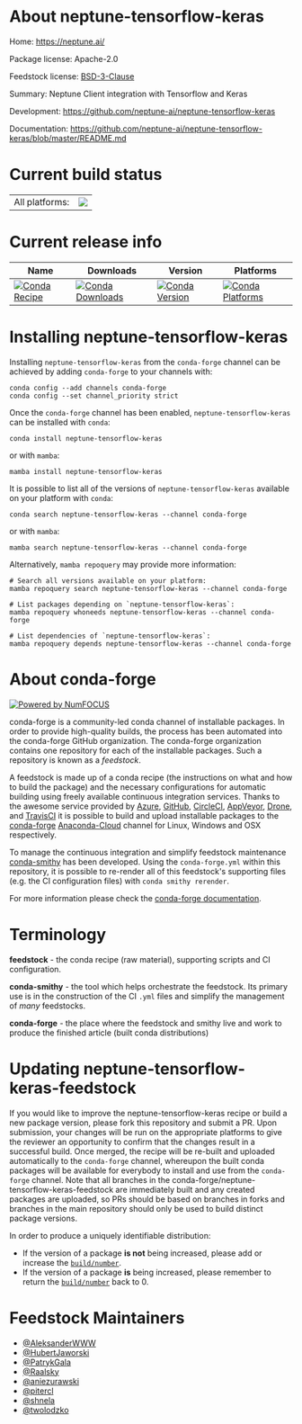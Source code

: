 About neptune-tensorflow-keras
==============================

Home: https://neptune.ai/

Package license: Apache-2.0

Feedstock license: [BSD-3-Clause](https://github.com/conda-forge/neptune-tensorflow-keras-feedstock/blob/main/LICENSE.txt)

Summary: Neptune Client integration with Tensorflow and Keras

Development: https://github.com/neptune-ai/neptune-tensorflow-keras

Documentation: https://github.com/neptune-ai/neptune-tensorflow-keras/blob/master/README.md

Current build status
====================


<table><tr><td>All platforms:</td>
    <td>
      <a href="https://dev.azure.com/conda-forge/feedstock-builds/_build/latest?definitionId=12627&branchName=main">
        <img src="https://dev.azure.com/conda-forge/feedstock-builds/_apis/build/status/neptune-tensorflow-keras-feedstock?branchName=main">
      </a>
    </td>
  </tr>
</table>

Current release info
====================

| Name | Downloads | Version | Platforms |
| --- | --- | --- | --- |
| [![Conda Recipe](https://img.shields.io/badge/recipe-neptune--tensorflow--keras-green.svg)](https://anaconda.org/conda-forge/neptune-tensorflow-keras) | [![Conda Downloads](https://img.shields.io/conda/dn/conda-forge/neptune-tensorflow-keras.svg)](https://anaconda.org/conda-forge/neptune-tensorflow-keras) | [![Conda Version](https://img.shields.io/conda/vn/conda-forge/neptune-tensorflow-keras.svg)](https://anaconda.org/conda-forge/neptune-tensorflow-keras) | [![Conda Platforms](https://img.shields.io/conda/pn/conda-forge/neptune-tensorflow-keras.svg)](https://anaconda.org/conda-forge/neptune-tensorflow-keras) |

Installing neptune-tensorflow-keras
===================================

Installing `neptune-tensorflow-keras` from the `conda-forge` channel can be achieved by adding `conda-forge` to your channels with:

```
conda config --add channels conda-forge
conda config --set channel_priority strict
```

Once the `conda-forge` channel has been enabled, `neptune-tensorflow-keras` can be installed with `conda`:

```
conda install neptune-tensorflow-keras
```

or with `mamba`:

```
mamba install neptune-tensorflow-keras
```

It is possible to list all of the versions of `neptune-tensorflow-keras` available on your platform with `conda`:

```
conda search neptune-tensorflow-keras --channel conda-forge
```

or with `mamba`:

```
mamba search neptune-tensorflow-keras --channel conda-forge
```

Alternatively, `mamba repoquery` may provide more information:

```
# Search all versions available on your platform:
mamba repoquery search neptune-tensorflow-keras --channel conda-forge

# List packages depending on `neptune-tensorflow-keras`:
mamba repoquery whoneeds neptune-tensorflow-keras --channel conda-forge

# List dependencies of `neptune-tensorflow-keras`:
mamba repoquery depends neptune-tensorflow-keras --channel conda-forge
```


About conda-forge
=================

[![Powered by
NumFOCUS](https://img.shields.io/badge/powered%20by-NumFOCUS-orange.svg?style=flat&colorA=E1523D&colorB=007D8A)](https://numfocus.org)

conda-forge is a community-led conda channel of installable packages.
In order to provide high-quality builds, the process has been automated into the
conda-forge GitHub organization. The conda-forge organization contains one repository
for each of the installable packages. Such a repository is known as a *feedstock*.

A feedstock is made up of a conda recipe (the instructions on what and how to build
the package) and the necessary configurations for automatic building using freely
available continuous integration services. Thanks to the awesome service provided by
[Azure](https://azure.microsoft.com/en-us/services/devops/), [GitHub](https://github.com/),
[CircleCI](https://circleci.com/), [AppVeyor](https://www.appveyor.com/),
[Drone](https://cloud.drone.io/welcome), and [TravisCI](https://travis-ci.com/)
it is possible to build and upload installable packages to the
[conda-forge](https://anaconda.org/conda-forge) [Anaconda-Cloud](https://anaconda.org/)
channel for Linux, Windows and OSX respectively.

To manage the continuous integration and simplify feedstock maintenance
[conda-smithy](https://github.com/conda-forge/conda-smithy) has been developed.
Using the ``conda-forge.yml`` within this repository, it is possible to re-render all of
this feedstock's supporting files (e.g. the CI configuration files) with ``conda smithy rerender``.

For more information please check the [conda-forge documentation](https://conda-forge.org/docs/).

Terminology
===========

**feedstock** - the conda recipe (raw material), supporting scripts and CI configuration.

**conda-smithy** - the tool which helps orchestrate the feedstock.
                   Its primary use is in the construction of the CI ``.yml`` files
                   and simplify the management of *many* feedstocks.

**conda-forge** - the place where the feedstock and smithy live and work to
                  produce the finished article (built conda distributions)


Updating neptune-tensorflow-keras-feedstock
===========================================

If you would like to improve the neptune-tensorflow-keras recipe or build a new
package version, please fork this repository and submit a PR. Upon submission,
your changes will be run on the appropriate platforms to give the reviewer an
opportunity to confirm that the changes result in a successful build. Once
merged, the recipe will be re-built and uploaded automatically to the
`conda-forge` channel, whereupon the built conda packages will be available for
everybody to install and use from the `conda-forge` channel.
Note that all branches in the conda-forge/neptune-tensorflow-keras-feedstock are
immediately built and any created packages are uploaded, so PRs should be based
on branches in forks and branches in the main repository should only be used to
build distinct package versions.

In order to produce a uniquely identifiable distribution:
 * If the version of a package **is not** being increased, please add or increase
   the [``build/number``](https://docs.conda.io/projects/conda-build/en/latest/resources/define-metadata.html#build-number-and-string).
 * If the version of a package **is** being increased, please remember to return
   the [``build/number``](https://docs.conda.io/projects/conda-build/en/latest/resources/define-metadata.html#build-number-and-string)
   back to 0.

Feedstock Maintainers
=====================

* [@AleksanderWWW](https://github.com/AleksanderWWW/)
* [@HubertJaworski](https://github.com/HubertJaworski/)
* [@PatrykGala](https://github.com/PatrykGala/)
* [@Raalsky](https://github.com/Raalsky/)
* [@aniezurawski](https://github.com/aniezurawski/)
* [@pitercl](https://github.com/pitercl/)
* [@shnela](https://github.com/shnela/)
* [@twolodzko](https://github.com/twolodzko/)

